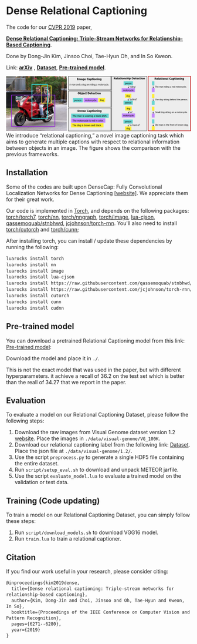 # Dense Relational Captioning

The code for our [CVPR 2019](https://cvpr2019.thecvf.com/) paper,

**[Dense Relational Captioning: Triple-Stream Networks for Relationship-Based Captioning](https://sites.google.com/view/relcap)**.

Done by Dong-Jin Kim, Jinsoo Choi, Tae-Hyun Oh, and In So Kweon.

Link: **[arXiv](https://arxiv.org/pdf/1903.05942.pdf)** , **[Dataset](https://drive.google.com/file/d/1cCN36poslxe7cCMkLnhYK0a-Y3vO4Rfn/view?usp=sharing)**, **[Pre-trained model](https://drive.google.com/file/d/19t6Ogcl_ZlW9G6sPLBiWXfepWlX7MXg3/view?usp=sharing)**.


<img src='imgs/teaser.png'>
We introduce “relational captioning,” a novel image captioning task which aims to generate multiple captions with respect to relational information between objects in an image. The figure shows the comparison with the previous frameworks.


## Installation

Some of the codes are built upon DenseCap: Fully Convolutional Localization Networks for Dense Captioning [[website]](https://cs.stanford.edu/people/karpathy/densecap/). We appreciate them for their great work.

Our code is implemented in [Torch](http://torch.ch/), and depends on the following packages: [torch/torch7](https://github.com/torch/torch7), [torch/nn](https://github.com/torch/nn), [torch/nngraph](https://github.com/torch/nngraph), [torch/image](https://github.com/torch/image), [lua-cjson](https://luarocks.org/modules/luarocks/lua-cjson), [qassemoquab/stnbhwd](https://github.com/qassemoquab/stnbhwd), [jcjohnson/torch-rnn](https://github.com/jcjohnson/torch-rnn). You'll also need to install
[torch/cutorch](https://github.com/torch/cutorch) and [torch/cunn](https://github.com/torch/cunn);

After installing torch, you can install / update these dependencies by running the following:

```bash
luarocks install torch
luarocks install nn
luarocks install image
luarocks install lua-cjson
luarocks install https://raw.githubusercontent.com/qassemoquab/stnbhwd/master/stnbhwd-scm-1.rockspec
luarocks install https://raw.githubusercontent.com/jcjohnson/torch-rnn/master/torch-rnn-scm-1.rockspec
luarocks install cutorch
luarocks install cunn
luarocks install cudnn
```

## Pre-trained model
You can download a pretrained Relational Captioning model from this link: [Pre-trained model](https://drive.google.com/file/d/19t6Ogcl_ZlW9G6sPLBiWXfepWlX7MXg3/view?usp=sharing):

Download the model and place it in `./`.

This is not the exact model that was used in the paper, but with different hyperparameters. it achieve a recall of 36.2 on the test set which is better than the reall of 34.27 that we report in the paper.


## Evaluation
To evaluate a model on our Relational Captioning Dataset, please follow the following steps:

1. Download the raw images from Visual Genome dataset version 1.2 [website](https://visualgenome.org/api/v0/api_home.html). Place the images in `./data/visual-genome/VG_100K`.
2. Download our relational captioning label from the following link: [Dataset](https://drive.google.com/file/d/1cCN36poslxe7cCMkLnhYK0a-Y3vO4Rfn/view?usp=sharing). Place the json file at `./data/visual-genome/1.2/`.
3. Use the script `preprocess.py` to generate a single HDF5 file containing the entire dataset.
4. Run `script/setup_eval.sh` to download and unpack METEOR jarfile.
5. Use the script `evaluate_model.lua` to evaluate a trained model on the validation or test data.


## Training (Code updating)
To train a model on our Relational Captioning Dataset, you can simply follow these steps:

1. Run `script/download_models.sh` to download VGG16 model.
2. Run `train.lua` to train a relational captioner.


## Citation
If you find our work useful in your research, please consider citing:
```
@inproceedings{kim2019dense,
  title={Dense relational captioning: Triple-stream networks for relationship-based captioning},
  author={Kim, Dong-Jin and Choi, Jinsoo and Oh, Tae-Hyun and Kweon, In So},
  booktitle={Proceedings of the IEEE Conference on Computer Vision and Pattern Recognition},
  pages={6271--6280},
  year={2019}
}
```

